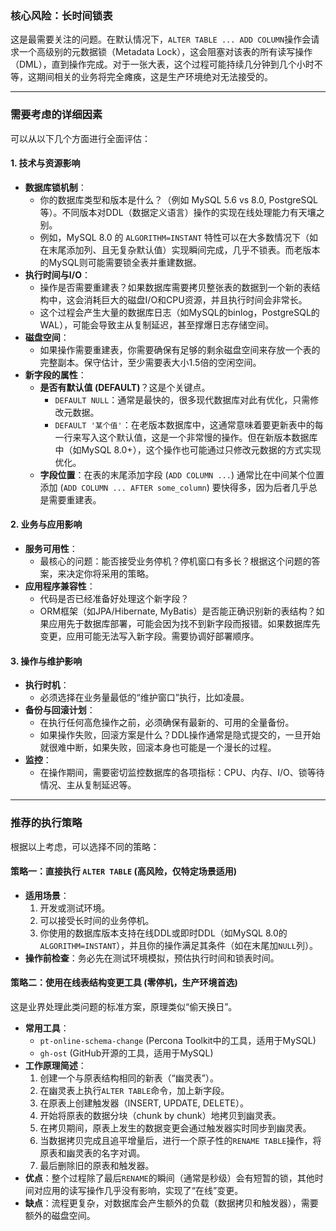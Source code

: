 
### 核心风险：长时间锁表

这是最需要关注的问题。在默认情况下，`ALTER TABLE ... ADD COLUMN`操作会请求一个高级别的元数据锁（Metadata Lock），这会阻塞对该表的所有读写操作（DML），直到操作完成。对于一张大表，这个过程可能持续几分钟到几个小时不等，这期间相关的业务将完全瘫痪，这是生产环境绝对无法接受的。

---

### 需要考虑的详细因素

可以从以下几个方面进行全面评估：

#### 1. 技术与资源影响

*   **数据库锁机制**：
    *   你的数据库类型和版本是什么？（例如 MySQL 5.6 vs 8.0, PostgreSQL 等）。不同版本对DDL（数据定义语言）操作的实现在线处理能力有天壤之别。
    *   例如，MySQL 8.0 的 `ALGORITHM=INSTANT` 特性可以在大多数情况下（如在末尾添加列、且无复杂默认值）实现瞬间完成，几乎不锁表。而老版本的MySQL则可能需要锁全表并重建数据。
*   **执行时间与I/O**：
    *   操作是否需要重建表？如果数据库需要拷贝整张表的数据到一个新的表结构中，这会消耗巨大的磁盘I/O和CPU资源，并且执行时间会非常长。
    *   这个过程会产生大量的数据库日志（如MySQL的binlog，PostgreSQL的WAL），可能会导致主从复制延迟，甚至撑爆日志存储空间。
*   **磁盘空间**：
    *   如果操作需要重建表，你需要确保有足够的剩余磁盘空间来存放一个表的完整副本。保守估计，至少需要表大小1.5倍的空闲空间。
*   **新字段的属性**：
    *   **是否有默认值 (DEFAULT)**？这是个关键点。
        *   `DEFAULT NULL`：通常是最快的，很多现代数据库对此有优化，只需修改元数据。
        *   `DEFAULT '某个值'`：在老版本数据库中，这通常意味着要更新表中的每一行来写入这个默认值，这是一个非常慢的操作。但在新版本数据库中（如MySQL 8.0+），这个操作也可能通过只修改元数据的方式实现优化。
    *   **字段位置**：在表的末尾添加字段 (`ADD COLUMN ...`) 通常比在中间某个位置添加 (`ADD COLUMN ... AFTER some_column`) 要快得多，因为后者几乎总是需要重建表。

#### 2. 业务与应用影响

*   **服务可用性**：
    *   最核心的问题：能否接受业务停机？停机窗口有多长？根据这个问题的答案，来决定你将采用的策略。
*   **应用程序兼容性**：
    *   代码是否已经准备好处理这个新字段？
    *   ORM框架（如JPA/Hibernate, MyBatis）是否能正确识别新的表结构？如果应用先于数据库部署，可能会因为找不到新字段而报错。如果数据库先变更，应用可能无法写入新字段。需要协调好部署顺序。

#### 3. 操作与维护影响

*   **执行时机**：
    *   必须选择在业务量最低的“维护窗口”执行，比如凌晨。
*   **备份与回滚计划**：
    *   在执行任何高危操作之前，必须确保有最新的、可用的全量备份。
    *   如果操作失败，回滚方案是什么？DDL操作通常是隐式提交的，一旦开始就很难中断，如果失败，回滚本身也可能是一个漫长的过程。
*   **监控**：
    *   在操作期间，需要密切监控数据库的各项指标：CPU、内存、I/O、锁等待情况、主从复制延迟等。

---

### 推荐的执行策略

根据以上考虑，可以选择不同的策略：

#### 策略一：直接执行 `ALTER TABLE` (高风险，仅特定场景适用)

*   **适用场景**：
    1.  开发或测试环境。
    2.  可以接受长时间的业务停机。
    3.  你使用的数据库版本支持在线DDL或即时DDL（如MySQL 8.0的`ALGORITHM=INSTANT`），并且你的操作满足其条件（如在末尾加`NULL`列）。
*   **操作前检查**：务必先在测试环境模拟，预估执行时间和锁表时间。

#### 策略二：使用在线表结构变更工具 (零停机，生产环境首选)

这是业界处理此类问题的标准方案，原理类似“偷天换日”。

*   **常用工具**：
    *   `pt-online-schema-change` (Percona Toolkit中的工具，适用于MySQL)
    *   `gh-ost` (GitHub开源的工具，适用于MySQL)
*   **工作原理简述**：
    1.  创建一个与原表结构相同的新表（“幽灵表”）。
    2.  在幽灵表上执行`ALTER TABLE`命令，加上新字段。
    3.  在原表上创建触发器（INSERT, UPDATE, DELETE）。
    4.  开始将原表的数据分块（chunk by chunk）地拷贝到幽灵表。
    5.  在拷贝期间，原表上发生的数据变更会通过触发器实时同步到幽灵表。
    6.  当数据拷贝完成且追平增量后，进行一个原子性的`RENAME TABLE`操作，将原表和幽灵表的名字对调。
    7.  最后删除旧的原表和触发器。
*   **优点**：整个过程除了最后`RENAME`的瞬间（通常是秒级）会有短暂的锁，其他时间对应用的读写操作几乎没有影响，实现了“在线”变更。
*   **缺点**：流程更复杂，对数据库会产生额外的负载（数据拷贝和触发器），需要额外的磁盘空间。

